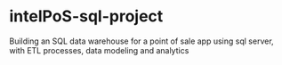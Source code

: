 # intelPoS-sql-project
Building an SQL data warehouse for a point of sale app using sql server, with ETL processes, data modeling and analytics

